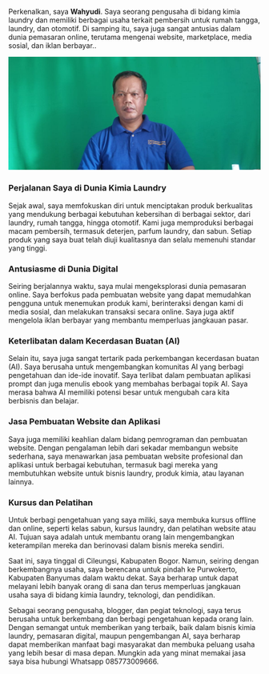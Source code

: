 Perkenalkan, saya **Wahyudi**. Saya seorang pengusaha di bidang kimia laundry dan memiliki berbagai usaha terkait pembersih untuk rumah tangga, laundry, dan otomotif. Di samping itu, saya juga sangat antusias dalam dunia pemasaran online, terutama mengenai website, marketplace, media sosial, dan iklan berbayar.. 

![Wahyudi](https://raw.githubusercontent.com/bandarlaundry/blog/refs/heads/images/bd-wahyudi.jpg)

### Perjalanan Saya di Dunia Kimia Laundry

Sejak awal, saya memfokuskan diri untuk menciptakan produk berkualitas yang mendukung berbagai kebutuhan kebersihan di berbagai sektor, dari laundry, rumah tangga, hingga otomotif. Kami juga memproduksi berbagai macam pembersih, termasuk deterjen, parfum laundry, dan sabun. Setiap produk yang saya buat telah diuji kualitasnya dan selalu memenuhi standar yang tinggi.

### Antusiasme di Dunia Digital

Seiring berjalannya waktu, saya mulai mengeksplorasi dunia pemasaran online. Saya berfokus pada pembuatan website yang dapat memudahkan pengguna untuk menemukan produk kami, berinteraksi dengan kami di media sosial, dan melakukan transaksi secara online. Saya juga aktif mengelola iklan berbayar yang membantu memperluas jangkauan pasar.

### Keterlibatan dalam Kecerdasan Buatan (AI)
Selain itu, saya juga sangat tertarik pada perkembangan kecerdasan buatan (AI). Saya berusaha untuk mengembangkan komunitas AI yang berbagi pengetahuan dan ide-ide inovatif. Saya terlibat dalam pembuatan aplikasi prompt dan juga menulis ebook yang membahas berbagai topik AI. Saya merasa bahwa AI memiliki potensi besar untuk mengubah cara kita berbisnis dan belajar.

### Jasa Pembuatan Website dan Aplikasi

Saya juga memiliki keahlian dalam bidang pemrograman dan pembuatan website. Dengan pengalaman lebih dari sekadar membangun website sederhana, saya menawarkan jasa pembuatan website profesional dan aplikasi untuk berbagai kebutuhan, termasuk bagi mereka yang membutuhkan website untuk bisnis laundry, produk kimia, atau layanan lainnya.

### Kursus dan Pelatihan

Untuk berbagi pengetahuan yang saya miliki, saya membuka kursus offline dan online, seperti kelas sabun, kursus laundry, dan pelatihan website atau AI. Tujuan saya adalah untuk membantu orang lain mengembangkan keterampilan mereka dan berinovasi dalam bisnis mereka sendiri.

Saat ini, saya tinggal di Cileungsi, Kabupaten Bogor. Namun, seiring dengan berkembangnya usaha, saya berencana untuk pindah ke Purwokerto, Kabupaten Banyumas dalam waktu dekat. Saya berharap untuk dapat melayani lebih banyak orang di sana dan terus memperluas jangkauan usaha saya di bidang kimia laundry, teknologi, dan pendidikan.

Sebagai seorang pengusaha, blogger, dan pegiat teknologi, saya terus berusaha untuk berkembang dan berbagi pengetahuan kepada orang lain. Dengan semangat untuk memberikan yang terbaik, baik dalam bisnis kimia laundry, pemasaran digital, maupun pengembangan AI, saya berharap dapat memberikan manfaat bagi masyarakat dan membuka peluang usaha yang lebih besar di masa depan. Mungkin ada yang minat memakai jasa saya bisa hubungi Whatsapp 085773009666.

